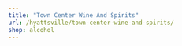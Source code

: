 ```yaml
---
title: "Town Center Wine And Spirits"
url: /hyattsville/town-center-wine-and-spirits/
shop: alcohol
---
```

